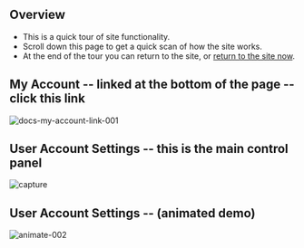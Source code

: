 ## Overview

* This is a quick tour of site functionality.
* Scroll down this page to get a quick scan of how the site works.
* At the end of the tour you can return to the site, or [return to the site now](https://businessgrp-stage.uoregon.edu/user).

## My Account -- linked at the bottom of the page -- click this link

![docs-my-account-link-001](https://cloud.githubusercontent.com/assets/4074354/19358131/9841dd6e-9129-11e6-8b24-ef06ec328cf6.png)

## User Account Settings -- this is the main control panel

![capture](https://cloud.githubusercontent.com/assets/4074354/19360389/29ef5440-9133-11e6-9da8-a7e98e651565.PNG)

## User Account Settings -- (animated demo)


![animate-002](https://cloud.githubusercontent.com/assets/4074354/19360882/373621fe-9135-11e6-909b-0597809725be.gif)
